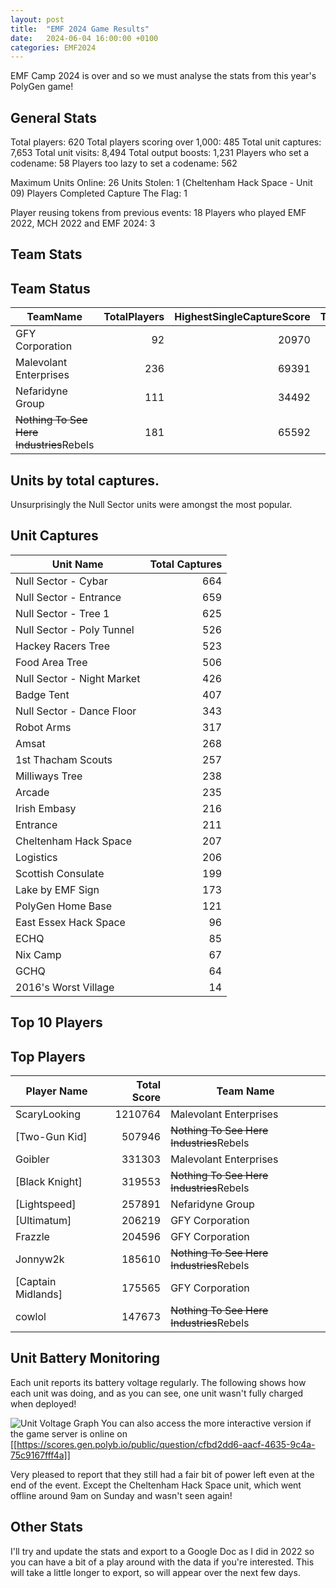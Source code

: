 ```yaml
---
layout: post
title:  "EMF 2024 Game Results"
date:   2024-06-04 16:00:00 +0100
categories: EMF2024
---
```


EMF Camp 2024 is over and so we must analyse the stats from this year's PolyGen game!

## General Stats

Total players: 620
Total players scoring over 1,000: 485
Total unit captures: 7,653
Total unit visits: 8,494
Total output boosts: 1,231
Players who set a codename: 58
Players too lazy to set a codename: 562

Maximum Units Online: 26
Units Stolen: 1 (Cheltenham Hack Space - Unit 09)
Players Completed Capture The Flag: 1

Player reusing tokens from previous events: 18
Players who played EMF 2022, MCH 2022 and EMF 2024: 3

## Team Stats
Team Status
---
| TeamName | TotalPlayers | HighestSingleCaptureScore | TotalScore | TotalVisits | TotalUniqueVisits | TotalCaptures | UniqueCaptures | AveragePlayerScore | 
| --- | ---: | ---: | ---: | ---: | ---: | ---: | ---: | ---: | 
| GFY Corporation | 92 | 20970 | 1431562 | 1113 | 552 | 1154 | 498 | 15560 | 
| Malevolant Enterprises | 236 | 69391 | 4173584 | 3179 | 1566 | 2743 | 1220 | 17685 | 
| Nefaridyne Group | 111 | 34492 | 1290988 | 1292 | 733 | 1273 | 655 | 11631 | 
| ~~Nothing To See Here Industries~~Rebels | 181 | 65592 | 3210173 | 2910 | 1298 | 2483 | 1068 | 17736 | 


## Units by total captures.

Unsurprisingly the Null Sector units were amongst the most popular.

Unit Captures
---
| Unit Name | Total Captures | 
| --- | ---: | 
| Null Sector - Cybar | 664 | 
| Null Sector - Entrance | 659 | 
| Null Sector - Tree 1 | 625 | 
| Null Sector - Poly Tunnel | 526 | 
| Hackey Racers Tree | 523 | 
| Food Area Tree | 506 | 
| Null Sector - Night Market | 426 | 
| Badge Tent | 407 | 
| Null Sector - Dance Floor | 343 | 
| Robot Arms | 317 | 
| Amsat | 268 | 
| 1st Thacham Scouts | 257 | 
| Milliways Tree | 238 | 
| Arcade | 235 | 
| Irish Embasy | 216 | 
| Entrance | 211 | 
| Cheltenham Hack Space | 207 | 
| Logistics | 206 | 
| Scottish Consulate | 199 | 
| Lake by EMF Sign | 173 | 
| PolyGen Home Base | 121 | 
| East Essex Hack Space | 96 | 
| ECHQ | 85 | 
| Nix Camp | 67 | 
| GCHQ | 64 | 
| 2016's Worst Village | 14 | 

## Top 10 Players
Top Players
---
| Player Name | Total Score | Team Name | 
| --- | ---: | --- | 
| ScaryLooking | 1210764 | Malevolant Enterprises | 
| [Two-Gun Kid] | 507946 | ~~Nothing To See Here Industries~~Rebels | 
| Goibler | 331303 | Malevolant Enterprises | 
| [Black Knight] | 319553 | ~~Nothing To See Here Industries~~Rebels | 
| [Lightspeed] | 257891 | Nefaridyne Group | 
| [Ultimatum] | 206219 | GFY Corporation | 
| Frazzle | 204596 | GFY Corporation | 
| Jonnyw2k | 185610 | ~~Nothing To See Here Industries~~Rebels | 
| [Captain Midlands] | 175565 | GFY Corporation | 
| cowlol | 147673 | ~~Nothing To See Here Industries~~Rebels | 

## Unit Battery Monitoring

Each unit reports its battery voltage regularly.  The following shows how each unit was doing, and as you can see, one unit wasn't fully charged when deployed!

![Unit Voltage Graph](https://gen.polyb.io/assets/img/UnitVoltageHistoryEMF2024.png "Unit Voltage History")
You can also access the more interactive version if the game server is online on [[https://scores.gen.polyb.io/public/question/cfbd2dd6-aacf-4635-9c4a-75c9167fff4a]]

Very pleased to report that they still had a fair bit of power left even at the end of the event.  Except the Cheltenham Hack Space unit, which went offline around 9am on Sunday and wasn't seen again!

## Other Stats
I'll try and update the stats and export to a Google Doc as I did in 2022 so you can have a bit of a play around with the data if you're interested.  This will take a little longer to export, so will appear over the next few days.

